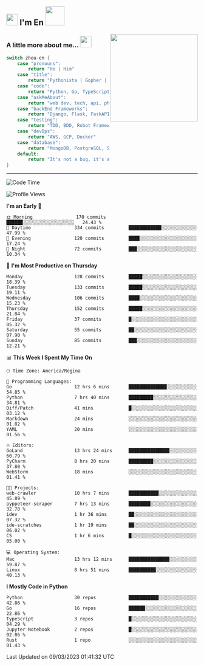 <h2><img src="https://emojis.slackmojis.com/emojis/images/1531849430/4246/blob-sunglasses.gif?1531849430" width="30"/> I'm En <img src="https://media.giphy.com/media/12oufCB0MyZ1Go/giphy.gif" width="50"></h2>
<img align='right' src="https://media.giphy.com/media/M9gbBd9nbDrOTu1Mqx/giphy.gif" width="230">


### A little more about me... <img src="https://media.giphy.com/media/WUlplcMpOCEmTGBtBW/giphy.gif" width="30">  
<!--
```javascript
const zhou-en = {
    pronouns: "He" | "Him",
    title: "Pythonista" | "Gopher" | "Rustacean",
    code: ["Python", "Go", "Rust", "TypeScript"],
    askMeAbout: ["web dev", "tech", "app dev", "photography"],
    technologies: {
        backEnd: {
            python: ["Django", "Flask", "FaskAPI"],
            go: []
        },
        scraping: ["selenium", "scrapy", "spider"],
        testing: ["Robot Framework"],
        devOps: ["AWS", "Docker", "GCP", "Nginx"],
        databases: ["mongo", "postgresql", "sqlite"],
        misc: ["Firebase", "Heroku"]
    },
    architecture: ["Event Driven Architecture", "Microservices"],
    currentFocus: ["Temporal", "Rust"],
    funFact: "It's not a bug, it's a feature!"
};
```
  -->

```go
switch zhou-en {
    case "pronouns":
        return "He | Him"
    case "title":
        return "Pythonista | Gopher | Rustacean"
    case "code":
        return "Python, Go, TypeScript, Rust"
    case "askMeAbout":
        return "web dev, tech, api, photography, basketball"
    case "backEnd Frameworks":
        return "Django, Flask, FaskAPI, Temporal"
    case "testing":
        return "TDD, BDD, Robot Framework, pytest"
    case "devOps":
        return "AWS, GCP, Docker"
    case "database":
        return "MongoDB, PostgreSQL, Sqlit"
    default:
        return "It's not a bug, it's a feature!"
}
```




---
<!--START_SECTION:waka-->
![Code Time](http://img.shields.io/badge/Code%20Time-518%20hrs%2037%20mins-blue)

![Profile Views](http://img.shields.io/badge/Profile%20Views-1-blue)

**I'm an Early 🐤** 

```text
🌞 Morning                170 commits         ██████░░░░░░░░░░░░░░░░░░░   24.43 % 
🌆 Daytime                334 commits         ████████████░░░░░░░░░░░░░   47.99 % 
🌃 Evening                120 commits         ████░░░░░░░░░░░░░░░░░░░░░   17.24 % 
🌙 Night                  72 commits          ███░░░░░░░░░░░░░░░░░░░░░░   10.34 % 
```
📅 **I'm Most Productive on Thursday** 

```text
Monday                   128 commits         █████░░░░░░░░░░░░░░░░░░░░   18.39 % 
Tuesday                  133 commits         █████░░░░░░░░░░░░░░░░░░░░   19.11 % 
Wednesday                106 commits         ████░░░░░░░░░░░░░░░░░░░░░   15.23 % 
Thursday                 152 commits         █████░░░░░░░░░░░░░░░░░░░░   21.84 % 
Friday                   37 commits          █░░░░░░░░░░░░░░░░░░░░░░░░   05.32 % 
Saturday                 55 commits          ██░░░░░░░░░░░░░░░░░░░░░░░   07.90 % 
Sunday                   85 commits          ███░░░░░░░░░░░░░░░░░░░░░░   12.21 % 
```


📊 **This Week I Spent My Time On** 

```text
🕑︎ Time Zone: America/Regina

💬 Programming Languages: 
Go                       12 hrs 6 mins       ██████████████░░░░░░░░░░░   54.85 % 
Python                   7 hrs 40 mins       █████████░░░░░░░░░░░░░░░░   34.81 % 
Diff/Patch               41 mins             █░░░░░░░░░░░░░░░░░░░░░░░░   03.12 % 
Markdown                 24 mins             ░░░░░░░░░░░░░░░░░░░░░░░░░   01.82 % 
YAML                     20 mins             ░░░░░░░░░░░░░░░░░░░░░░░░░   01.56 % 

🔥 Editors: 
GoLand                   13 hrs 24 mins      ███████████████░░░░░░░░░░   60.79 % 
PyCharm                  8 hrs 20 mins       █████████░░░░░░░░░░░░░░░░   37.80 % 
WebStorm                 18 mins             ░░░░░░░░░░░░░░░░░░░░░░░░░   01.41 % 

🐱‍💻 Projects: 
web-crawler              10 hrs 7 mins       ███████████░░░░░░░░░░░░░░   45.89 % 
pyppeteer-scraper        7 hrs 13 mins       ████████░░░░░░░░░░░░░░░░░   32.78 % 
idev                     1 hr 36 mins        ██░░░░░░░░░░░░░░░░░░░░░░░   07.32 % 
ide-scratches            1 hr 19 mins        ██░░░░░░░░░░░░░░░░░░░░░░░   06.02 % 
CS                       1 hr 6 mins         █░░░░░░░░░░░░░░░░░░░░░░░░   05.00 % 

💻 Operating System: 
Mac                      13 hrs 12 mins      ███████████████░░░░░░░░░░   59.87 % 
Linux                    8 hrs 51 mins       ██████████░░░░░░░░░░░░░░░   40.13 % 
```

**I Mostly Code in Python** 

```text
Python                   30 repos            ███████████░░░░░░░░░░░░░░   42.86 % 
Go                       16 repos            ██████░░░░░░░░░░░░░░░░░░░   22.86 % 
TypeScript               3 repos             █░░░░░░░░░░░░░░░░░░░░░░░░   04.29 % 
Jupyter Notebook         2 repos             █░░░░░░░░░░░░░░░░░░░░░░░░   02.86 % 
Rust                     1 repo              ░░░░░░░░░░░░░░░░░░░░░░░░░   01.43 % 
```




 Last Updated on 09/03/2023 01:41:32 UTC
<!--END_SECTION:waka-->
